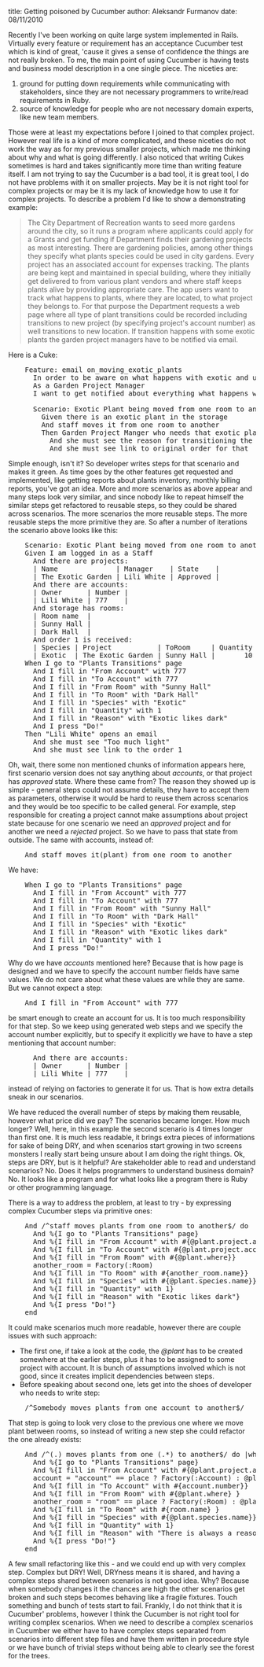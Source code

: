 title: Getting poisoned by Cucumber
author: Aleksandr Furmanov
date: 08/11/2010

  Recently I've been working on quite large system implemented in
Rails. Virtually every feature or requirement has an acceptance
Cucumber test which is kind of great, 'cause it gives a sense of
confidence the things are not really broken. To me, the main point of
using Cucumber is having tests and business model description in a one
single piece. The niceties are:

 1. ground for putting down requirements while communicating with
stakeholders, since they are not necessary programmers to write/read
requirements in Ruby.
 2. source of knowledge for people who are not necessary domain
experts, like new team members.

Those were at least my expectations before I joined to that
 complex project. However real life is a kind of more complicated, and
 these niceties do not work the way as for my previous smaller
 projects, which made me thinking about why and what is going
 differently. I also noticed that writing Cukes sometimes is
hard and takes significantly more time than writing feature itself. I
am not trying to say the Cucumber is a bad tool, it is great tool, I do not have
problems with it on smaller projects. May be it is not right tool for
 complex projects or may be it is my lack of knowledge how to use
it for complex projects. To describe a problem I'd
like to show a demonstrating example:


> The City Department of Recreation wants to seed more gardens around
> the city, so it runs a program where applicants could apply for a
> Grants and get funding if Department finds their gardening projects
> as most interesting. There are gardening policies, among other things
> they specify what plants species could be used in city gardens. Every
> project has an associated account for expenses tracking. The
> plants are being kept and maintained in special building, where they
> initially get delivered to from various plant vendors and where staff
> keeps plants alive by providing appropriate care. The app users want to
> track what happens to plants, where they
> are located, to what project they belongs to. For that
> purpose the Department requests a web page where all type of plant
> transitions could be recorded including transitions to new project
> (by specifying project's account number) as well transitions to new
> location. If transition happens with some exotic plants the garden
> project managers have to be notified via email.

Here is a Cuke:
<pre>
    Feature: email on_moving_exotic_plants
      In order to be aware on what happens with exotic and usually expensive plants
      As a Garden Project Manager
      I want to get notified about everything what happens with that plants

      Scenario: Exotic Plant being moved from one room to another
        Given there is an exotic plant in the storage
        And staff moves it from one room to another
        Then Garden Project Manger who needs that exotic plant opens an email
          And she must see the reason for transitioning the plant
          And she must see link to original order for that  plant
</pre>

Simple enough, isn't it? So developer writes steps for that scenario and makes it green.
As time goes by the other features get requested and implemented, like getting reports
about plants inventory, monthly billing reports, you've got an
idea. More and more scenarios as above appear and many
steps look very similar, and since nobody like to
repeat himself the similar steps get refactored to reusable steps, so
they could be shared across scenarios. The more
scenarios the more reusable steps. The more reusable steps the more
primitive they are. So after a number of iterations the scenario above
looks like this:

<pre>
    Scenario: Exotic Plant being moved from one room to another
    Given I am logged in as a Staff
      And there are projects:
      | Name              | Manager    | State    |
      | The Exotic Garden | Lili White | Approved |
      And there are accounts:
      | Owner      | Number |
      | Lili White | 777    |
      And storage has rooms:
      | Room name  |
      | Sunny Hall |
      | Dark Hall  |
      And order 1 is received:
      | Species | Project           | ToRoom     | Quantity |
      | Exotic  | The Exotic Garden | Sunny Hall |       10 |
    When I go to "Plants Transitions" page
      And I fill in "From Account" with 777
      And I fill in "To Account" with 777
      And I fill in "From Room" with "Sunny Hall"
      And I fill in "To Room" with "Dark Hall"
      And I fill in "Species" with "Exotic"
      And I fill in "Quantity" with 1
      And I fill in "Reason" with "Exotic likes dark"
      And I press "Do!"
    Then "Lili White" opens an email
      And she must see "Too much light"
      And she must see link to the order 1
</pre>

Oh, wait, there some non mentioned chunks of information appears here,
first scenario version does not say anything about *accounts*, or that
project has *approved* state. Where these came from? The reason they
showed up is simple - general
steps could not assume details, they have to accept them as
parameters, otherwise it would be hard to reuse them across scenarios and they
would be too specific to be called general.
For example, step responsible for creating a project cannot make
assumptions about project state because for one scenario we need an
*approved* project and for another we need a *rejected* project. So we
have to pass that state from outside. The same with accounts, instead
of:

<pre>
    And staff moves it(plant) from one room to another
</pre>

We have:
<pre>
    When I go to "Plants Transitions" page
      And I fill in "From Account" with 777
      And I fill in "To Account" with 777
      And I fill in "From Room" with "Sunny Hall"
      And I fill in "To Room" with "Dark Hall"
      And I fill in "Species" with "Exotic"
      And I fill in "Reason" with "Exotic likes dark"
      And I fill in "Quantity" with 1
      And I press "Do!"
</pre>

 Why do we have
*accounts* mentioned here? Because that is how page is designed and we
have to specify the account number fields have same values. We do not care
about what these values are while they are same. But we cannot
expect a step:

<pre>
    And I fill in "From Account" with 777
</pre>

be smart enough to create an account for us. It is too much
responsibility for that step. So we keep using generated web steps
and we specify the account number explicitly, but to specify it
explicitly we  have to have a step mentioning that account number:

<pre>
      And there are accounts:
      | Owner      | Number |
      | Lili White | 777    |
</pre>

instead of relying on factories to generate it for us.
That is how extra details sneak in our scenarios.


We have reduced the overall number of
steps by making them reusable, however what price did we pay? The
scenarios became longer. How much longer?
Well, here, in this example the second scenario is 4 times longer than first
one. It is much less readable, it brings extra pieces of informations
for sake of being DRY, and when scenarios start growing in
two screens monsters I really start being unsure about I am doing the right
things. Ok, steps are DRY, but is it helpful? Are
stakeholder able to read and understand scenarios? No. Does it helps programmers to
understand business domain? No. It looks like a program and for what
looks like a program there is Ruby or other programming language.

There is a way to address the problem, at least to try - by
expressing complex Cucumber steps via primitive ones:

<pre>
    And /^staff moves plants from one room to another$/ do
      And %{I go to "Plants Transitions" page}
      And %{I fill in "From Account" with #{@plant.project.account.number}}
      And %{I fill in "To Account" with #{@plant.project.account.number}}
      And %{I fill in "From Room" with #{@plant.where}}
      another_room = Factory(:Room)
      And %{I fill in "To Room" with #{another_room.name}}
      And %{I fill in "Species" with #{@plant.species.name}}
      And %{I fill in "Quantity" with 1}
      And %{I fill in "Reason" with "Exotic likes dark"}
      And %{I press "Do!"}
    end
</pre>

It could make scenarios much more readable, however there are couple
issues with such approach:

 * The first one, if take a look at the code, the *@plant* has to be created somewhere at the
earlier steps, plus it has to be assigned to some project with
account. It is bunch of assumptions involved which is not good,
since it creates implicit dependencies between steps.
 * Before speaking about second one, lets get into the shoes of developer who
needs to write step:

<pre>
    /^Somebody moves plants from one account to another$/
</pre>

That step is going to look very close to the previous one where we move plant between rooms, so instead of
writing a new step she could refactor the one already exists:

<pre>
    And /^(.) moves plants from one (.*) to another$/ do |who, place|
      And %{I go to "Plants Transitions" page}
      And %{I fill in "From Account" with #{@plant.project.account.number}}
      account = "account" == place ? Factory(:Account) : @plant.project.account
      And %{I fill in "To Account" with #{account.number}}
      And %{I fill in "From Room" with #{@plant.where} }
      another_room = "room" == place ? Factory(:Room) : @plant.room
      And %{I fill in "To Room" with #{room.name} }
      And %{I fill in "Species" with #{@plant.species.name}}
      And %{I fill in "Quantity" with 1}
      And %{I fill in "Reason" with "There is always a reason"}
      And %{I press "Do!"}
    end
</pre>

A few small refactoring like this - and we could end up with very complex
step. Complex but DRY! Well, DRYness means it is shared, and having a
complex steps shared between scenarios is not good idea. Why? Because
when somebody changes it the chances are high the other scenarios get broken
and such steps becomes behaving like a fragile fixtures. Touch
something and bunch of tests start to fail. Frankly, I do not think
that it is Cucumber' problems, however I think the Cucumber is not right
tool for writing complex scenarios. When we need to describe a complex
scenarios in Cucumber we either have to have complex steps separated from
scenarios into different step files and have them written in procedure style or we
have bunch of trivial steps without being able to clearly see the forest for the trees.
